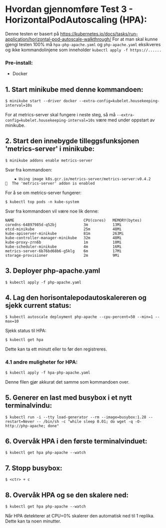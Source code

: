 # Hvordan gjennomføre Test 3 - HorizontalPodAutoscaling (HPA):

Denne testen er basert på https://kubernetes.io/docs/tasks/run-application/horizontal-pod-autoscale-walkthrough/
For at man skal kunne gjengi testen 100% må `hpa-php-apache.yaml` og `php-apache.yaml` eksikveres og ikke kommandolinjene som inneholder `kubectl apply -f https://......`

### Pre-install:
- Docker
## 1. Start minikube med denne kommandoen:
```
$ minikube start --driver docker --extra-config=kubelet.housekeeping-interval=10s
```
For at metrics-server skal fungere i neste steg, så må `--extra-config=kubelet.housekeeping-interval=10s` være med under oppstart av minikube.
## 2. Start den innebygde tilleggsfunksjonen 'metrics-server' i minikube:
```
$ minikube addons enable metrics-server
```
Svar fra kommandoen:
```
    ▪ Using image k8s.gcr.io/metrics-server/metrics-server:v0.4.2
🌟  The 'metrics-server' addon is enabled
```
For å se om metrics-server fungerer:
```
$ kubectl top pods -n kube-system            
```
Svar fra kommandoen vil være noe lik denne:
```
NAME                               CPU(cores)   MEMORY(bytes)   
coredns-64897985d-q52bj            3m           13Mi            
etcd-minikube                      25m          48Mi            
kube-apiserver-minikube            81m          263Mi           
kube-controller-manager-minikube   32m          48Mi            
kube-proxy-zrn6b                   1m           10Mi            
kube-scheduler-minikube            4m           16Mi            
metrics-server-6b76bd68b6-g5klg    6m           17Mi            
storage-provisioner                2m           9Mi    
```
## 3. Deployer php-apache.yaml
```
$ kubectl apply -f php-apache.yaml
```
## 4. Lag den horisontalepodautoskalereren og sjekk current status:
```
$ kubectl autoscale deployment php-apache --cpu-percent=50 --min=1 --max=10
```
Sjekk status til HPA:
```
$ kubectl get hpa
```
Dette kan ta ett minutt eller to før den registreres.
### 4.1 andre muligheter for HPA:
```
$ kubectl apply -f hpa-php-apache.yaml
```
Denne filen gjør akkurat det samme som kommandoen over.

## 5. Generer en last med busybox i et nytt terminalvindu:
```
$ kubectl run -i --tty load-generator --rm --image=busybox:1.28 --restart=Never -- /bin/sh -c "while sleep 0.01; do wget -q -O- http://php-apache; done"
```
## 6. Overvåk HPA i den første terminalvinduet:
```
$ kubectl get hpa php-apache --watch
```
## 7. Stopp busybox:
```
$ <ctr> + c
```
## 8. Overvåk HPA og se den skalere ned:
```
$ kubectl get hpa php-apache --watch  
```
Når HPA detekterer at CPU=0% skalerer den automatisk ned til 1 replika. Dette kan ta noen minutter.
